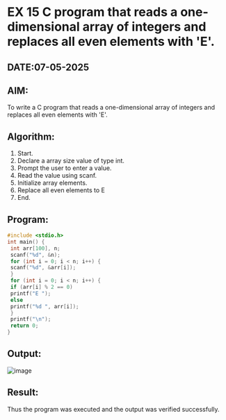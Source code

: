 # EX 15 C program that reads a one-dimensional array of integers and replaces all even elements with 'E'.
## DATE:07-05-2025
## AIM:
To write a C program that reads a one-dimensional array of integers and replaces all even elements with 'E'.

## Algorithm:
1. Start.
2. Declare a array size value of type int.
3. Prompt the user to enter a value.
4. Read the value using scanf.
5. Initialize array elements.
6. Replace all even elements to E
7. End.
## Program:
```c program
#include <stdio.h>
int main() {
 int arr[100], n;
 scanf("%d", &n);
 for (int i = 0; i < n; i++) {
 scanf("%d", &arr[i]);
 }
 for (int i = 0; i < n; i++) {
 if (arr[i] % 2 == 0)
 printf("E ");
 else
 printf("%d ", arr[i]);
 }
 printf("\n");
 return 0;
}
```

## Output:
![image](https://github.com/user-attachments/assets/0f4f1510-feb6-40fd-bc20-6175195f8b00)

## Result:
Thus the program was executed and the output was verified successfully.
